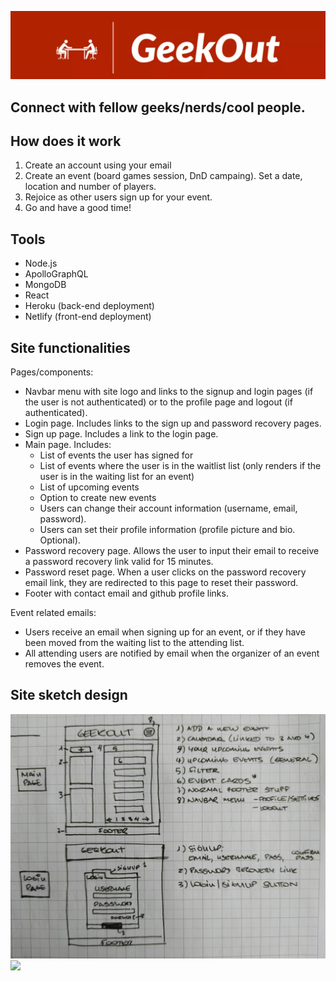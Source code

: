 <a href="https://geekout.netlify.app/" target="_blank" rel="noopener"><img src="https://github.com/Dan-DH/npProject/blob/master/client/src/assets/images/gitBanner.webp"/></a>

## Connect with fellow geeks/nerds/cool people.

## How does it work
1. Create an account using your email
2. Create an event (board games session, DnD campaing). Set a date, location and number of players.
3. Rejoice as other users sign up for your event.
4. Go and have a good time!

## Tools
- Node.js
- ApolloGraphQL
- MongoDB
- React
- Heroku (back-end deployment)
- Netlify (front-end deployment)

## Site functionalities
Pages/components:

- Navbar menu with site logo and links to the signup and login pages (if the user is not authenticated) or to the profile page and logout (if authenticated).
- Login page. Includes links to the sign up and password recovery pages.
- Sign up page. Includes a link to the login page.
- Main page. Includes:
  - List of events the user has signed for
  - List of events where the user is in the waitlist list (only renders if the user is in the waiting list for an event)
  - List of upcoming events
  - Option to create new events
  - Users can change their account information (username, email, password).
  - Users can set their profile information (profile picture and bio. Optional).
- Password recovery page. Allows the user to input their email to receive a password recovery link valid for 15 minutes.
- Password reset page. When a user clicks on the password recovery email link, they are redirected to this page to reset their password.
- Footer with contact email and github profile links.

Event related emails:
- Users receive an email when signing up for an event, or if they have been moved from the waiting list to the attending list.
- All attending users are notified by email when the organizer of an event removes the event.

## Site sketch design
<img src="https://github.com/Dan-DH/npProject/blob/master/client/src/assets/images/sketch3.jpg" width="600"/>
<img src="https://github.com/Dan-DH/npProject/blob/master/client/src/assets/images/sketch2.jpg" width="600"/>
